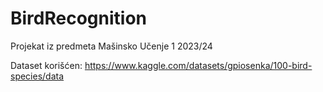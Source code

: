 # BirdRecognition
Projekat iz predmeta Mašinsko Učenje 1 2023/24

Dataset korišćen: https://www.kaggle.com/datasets/gpiosenka/100-bird-species/data

